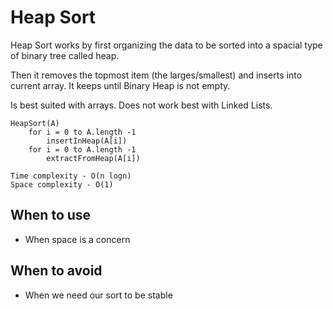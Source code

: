 # Heap Sort

Heap Sort works by first organizing the data to be sorted into a spacial type of binary tree called heap.

Then it removes the topmost item (the larges/smallest) and inserts into current array. It keeps until Binary Heap is not empty.

Is best suited with arrays. Does not work best with Linked Lists.

```
HeapSort(A)
    for i = 0 to A.length -1
        insertInHeap(A[i])
    for i = 0 to A.length -1
        extractFromHeap(A[i])

Time complexity - O(n logn)
Space complexity - O(1)
```

## When to use
- When space is a concern

## When to avoid
- When we need our sort to be stable


